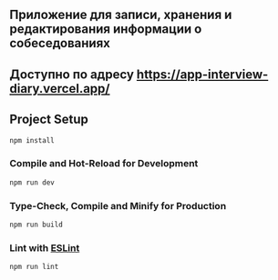 ## Приложение для записи, хранения и редактирования информации о собеседованиях

## Доступно по адресу https://app-interview-diary.vercel.app/

## Project Setup

```sh
npm install
```

### Compile and Hot-Reload for Development

```sh
npm run dev
```

### Type-Check, Compile and Minify for Production

```sh
npm run build
```

### Lint with [ESLint](https://eslint.org/)

```sh
npm run lint
```
